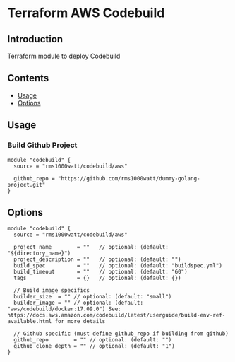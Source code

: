# Terraform AWS Codebuild

## Introduction

Terraform module to deploy Codebuild

## Contents

- [Usage](#usage)
- [Options](#options)

## Usage

### Build Github Project

```hcl
module "codebuild" {
  source = "rms1000watt/codebuild/aws"

  github_repo = "https://github.com/rms1000watt/dummy-golang-project.git"
}
```


## Options

```hcl
module "codebuild" {
  source = "rms1000watt/codebuild/aws"

  project_name        = ""   // optional: (default: "${directory_name}")
  project_description = ""   // optional: (default: "")
  build_spec          = ""   // optional: (default: "buildspec.yml")
  build_timeout       = ""   // optional: (default: "60")
  tags                = {}   // optional: (default: {})

  // Build image specifics
  builder_size  = "" // optional: (default: "small")
  builder_image = "" // optional: (default: "aws/codebuild/docker:17.09.0") See: https://docs.aws.amazon.com/codebuild/latest/userguide/build-env-ref-available.html for more details

  // Github specific (must define github_repo if building from github)
  github_repo        = "" // optional: (default: "")
  github_clone_depth = "" // optional: (default: "1")
}
```